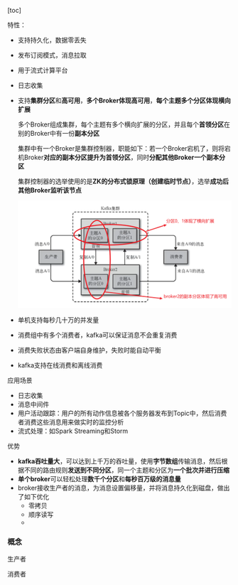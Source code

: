 [toc]

特性：

- 支持持久化，数据零丢失

- 发布订阅模式，消息拉取

- 用于流式计算平台

- 日志收集

- 支持**集群分区**和**高可用**，**多个Broker体现高可用**，**每个主题多个分区体现横向扩展**

  多个Broker组成集群，每个主题有多个横向扩展的分区，并且每个**首领分区**在别的Broker中有一份**副本分区**

  集群中有一个Broker是集群控制器，职能如下：若一个Broker宕机了，则将宕机Broker**对应的副本分区提升为首领分区**，同时**分配其他Broker一个副本分区**

  集群控制器的选举使用的是**ZK的分布式锁原理（创建临时节点）**，选举**成功后其他Broker监听该节点**

  ![image-20220126214754971](images/image-20220126214754971.png)

- 单机支持每秒几十万的并发量

- 消费组中有多个消费者，kafka可以保证消息不会重复消费

- 消费失败状态由客户端自身维护，失败时能自动平衡

- kafka支持在线消费和离线消费

应用场景

- 日志收集
- 消息中间件
- 用户活动跟踪：用户的所有动作信息被各个服务器发布到Topic中，然后消费者消费这些消息用来做实时的监控分析
- 流式处理：如Spark Streaming和Storm

优势

- **kafka吞吐量大**，可以达到上千万的吞吐量，使用**字节数组**传输消息，然后根据不同的路由规则**发送到不同分区**，同一个主题和分区为**一个批次并进行压缩**
- **单个broker**可以轻松处理**数千个分区**和**每秒百万级的消息量**
- broker接收生产者的消息，为消息设置偏移量，并将消息持久化到磁盘，做出了如下优化
  - 零拷贝
  - 顺序读写
  - 



### 概念

生产者

消费者

